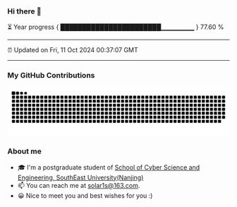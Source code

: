 ### Hi there 👋

⏳ Year progress { ███████████████████████▁▁▁▁▁▁▁ } 77.60 %

---

⏰ Updated on Fri, 11 Oct 2024 00:37:07 GMT

---
### My GitHub Contributions    

![](https://raw.githubusercontent.com/chenzongyao200127/chenzongyao200127/main/assets/github-contribution-grid-snake.svg)          

### About me   

- 🎓 I'm a postgraduate student of [School of Cyber Science and Engineering, SouthEast University(Nanjing)](https://www.seu.edu.cn/)
- 📫 You can reach me at [solar1s@163.com](mailto:solar1s@163.com).
- 😀 Nice to meet you and best wishes for you :)  


